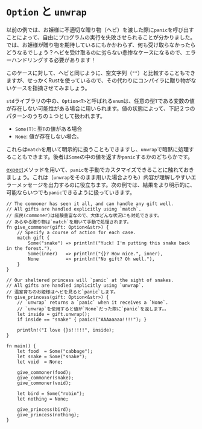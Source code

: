 <!--
# `Option` & `unwrap`
-->
# `Option` と `unwrap`

<!--
In the last example, we showed that we can induce program failure at will. 
We told our program to `panic` if the princess received an inappropriate 
gift - a snake. But what if the princess expected a gift and didn't receive 
one? That case would be just as bad, so it needs to be handled!
 -->
以前の例では、お姫様に不適切な贈り物（ヘビ）を渡した際に`panic`を呼び出すことによって、自由にプログラムの実行を失敗させられることが分かりました。では、お姫様が贈り物を期待しているにもかかわらず、何も受け取らなかったらどうなるでしょう？ヘビを受け取るのに劣らない悲惨なケースになるので、エラーハンドリングする必要があります！

<!--
We *could* test this against the null string (`""`) as we do with a snake. 
Since we're using Rust, let's instead have the compiler point out cases 
where there's no gift.
-->
このケースに対して、ヘビと同じように、空文字列（`""`）と比較することもできますが、せっかくRustを使っているので、その代わりにコンパイラに贈り物がないケースを指摘させてみましょう。

<!--
An `enum` called `Option<T>` in the `std` library is used when absence is a 
possibility. It manifests itself as one of two "options":
-->
`std`ライブラリの中の、`Option<T>`と呼ばれる`enum`は、任意の型`T`である変数の値が存在しない可能性がある場合に用いられます。値の状態によって、下記２つのパターンのうちの１つとして扱われます。

<!--
* `Some(T)`: An element of type `T` was found
* `None`: No element was found
-->
* `Some(T)`: 型`T`の値がある場合
* `None`: 値が存在しない場合。

<!--
These cases can either be explicitly handled via `match` or implicitly with 
`unwrap`. Implicit handling will either return the inner element or `panic`.
-->
これらは`match`を用いて明示的に扱うこともできますし、`unwrap`で暗黙に処理することもできます。後者は`Some`の中の値を返すか`panic`するかのどちらかです。

<!--
Note that it's possible to manually customize `panic` with [expect][expect], 
but `unwrap` otherwise leaves us with a less meaningful output than explicit 
handling. In the following example, explicit handling yields a more 
controlled result while retaining the option to `panic` if desired.
-->
[expect]メソッドを用いて、`panic`を手動でカスタマイズできることに触れておきましょう。これは（`unwrap`をそのまま用いた場合よりも）内容が理解しやすいエラーメッセージを出力するのに役立ちます。次の例では、結果をより明示的に、可能ならいつでも`panic`できるように扱っていきます。

```rust,editable,ignore,mdbook-runnable
// The commoner has seen it all, and can handle any gift well.
// All gifts are handled explicitly using `match`.
// 庶民(commoner)は経験豊富なので、大体どんな状況にも対処できます。
// あらゆる贈り物は`match`を用いて手動で処理されます。
fn give_commoner(gift: Option<&str>) {
    // Specify a course of action for each case.
    match gift {
        Some("snake") => println!("Yuck! I'm putting this snake back in the forest."),
        Some(inner)   => println!("{}? How nice.", inner),
        None          => println!("No gift? Oh well."),
    }
}

// Our sheltered princess will `panic` at the sight of snakes.
// All gifts are handled implicitly using `unwrap`.
// 温室育ちのお姫様はヘビを見ると`panic`します。
fn give_princess(gift: Option<&str>) {
    // `unwrap` returns a `panic` when it receives a `None`.
    // `unwrap`を使用すると値が`None`だった際に`panic`を返します。。
    let inside = gift.unwrap();
    if inside == "snake" { panic!("AAAaaaaa!!!!"); }

    println!("I love {}s!!!!!", inside);
}

fn main() {
    let food  = Some("cabbage");
    let snake = Some("snake");
    let void  = None;

    give_commoner(food);
    give_commoner(snake);
    give_commoner(void);

    let bird = Some("robin");
    let nothing = None;

    give_princess(bird);
    give_princess(nothing);
}
```

[expect]: https://doc.rust-lang.org/std/option/enum.Option.html#method.expect
